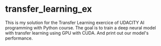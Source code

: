 # transfer_learning_ex
This is my solution for the Transfer Learning exercice of UDACITY AI programming with Python course.
The goal is to train a deep neural model with transfer learning using GPU with CUDA.
And print out our model's performance.
